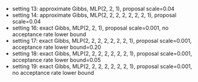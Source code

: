 * setting 13: approximate Gibbs, MLP(2, 2, 1), proposal scale=0.04
* setting 14: approximate Gibbs, MLP(2, 2, 2, 2, 2, 2, 2, 1), proposal scale=0.04
* setting 16: exact Gibbs, MLP(2, 2, 1), proposal scale=0.001, no acceptance rate lower bound
* setting 17: exact Gibbs, MLP(2, 2, 2, 2, 2, 2, 2, 1), proposal scale=0.001, acceptance rate lower bound=0.20
* setting 18: exact Gibbs, MLP(2, 2, 2, 2, 2, 2, 2, 1), proposal scale=0.001, acceptance rate lower bound=0.05
* setting 19: exact Gibbs, MLP(2, 2, 2, 2, 2, 2, 2, 1), proposal scale=0.001, no acceptance rate lower bound
